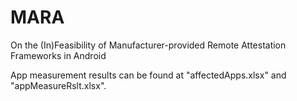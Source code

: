 # MARA
On the (In)Feasibility of Manufacturer-provided Remote Attestation Frameworks in Android

App measurement results can be found at "affectedApps.xlsx" and "appMeasureRslt.xlsx".
